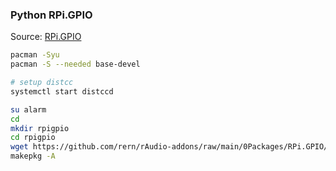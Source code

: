 ### Python RPi.GPIO
Source: [RPi.GPIO](https://sourceforge.net/projects/raspberry-gpio-python/)

```sh
pacman -Syu
pacman -S --needed base-devel

# setup distcc
systemctl start distccd

su alarm
cd
mkdir rpigpio
cd rpigpio
wget https://github.com/rern/rAudio-addons/raw/main/0Packages/RPi.GPIO/PKGBUILD
makepkg -A
```
